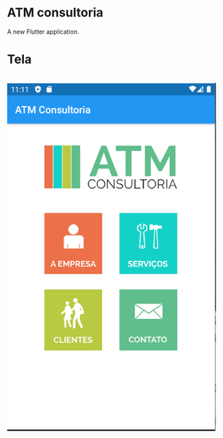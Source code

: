 # ATM consultoria

A new Flutter application.

# Tela

<p>
 <br/><img src="https://github.com/alexandreximenes/flutter/blob/master/7 Atm consultoria/flutter_atm/images/atm.PNG" alt="tela app">
</p>


